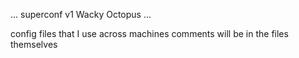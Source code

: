 ... superconf v1 Wacky Octopus ...


config files that I use across machines
comments will be in the files themselves
